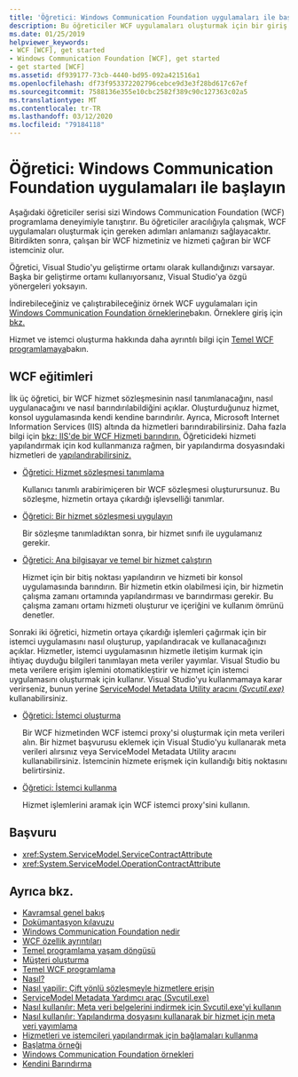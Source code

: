 ```yaml
---
title: 'Öğretici: Windows Communication Foundation uygulamaları ile başlayın'
description: Bu öğreticiler WCF uygulamaları oluşturmak için bir giriş sağlar.
ms.date: 01/25/2019
helpviewer_keywords:
- WCF [WCF], get started
- Windows Communication Foundation [WCF], get started
- get started [WCF]
ms.assetid: df939177-73cb-4440-bd95-092a421516a1
ms.openlocfilehash: df73f953372202796cebce9d3e3f28bd617c67ef
ms.sourcegitcommit: 7588136e355e10cbc2582f389c90c127363c02a5
ms.translationtype: MT
ms.contentlocale: tr-TR
ms.lasthandoff: 03/12/2020
ms.locfileid: "79184118"
---
```

# <a name="tutorial-get-started-with-windows-communication-foundation-applications"></a>Öğretici: Windows Communication Foundation uygulamaları ile başlayın
Aşağıdaki öğreticiler serisi sizi Windows Communication Foundation (WCF) programlama deneyimiyle tanıştırır. Bu öğreticiler aracılığıyla çalışmak, WCF uygulamaları oluşturmak için gereken adımları anlamanızı sağlayacaktır. Bitirdikten sonra, çalışan bir WCF hizmetiniz ve hizmeti çağıran bir WCF istemciniz olur.

Öğretici, Visual Studio'yu geliştirme ortamı olarak kullandığınızı varsayar. Başka bir geliştirme ortamı kullanıyorsanız, Visual Studio'ya özgü yönergeleri yoksayın.

İndirebileceğiniz ve çalıştırabileceğiniz örnek WCF uygulamaları için [Windows Communication Foundation örneklerine](samples/index.md)bakın. Örneklere giriş için [bkz.](samples/getting-started-sample.md)

Hizmet ve istemci oluşturma hakkında daha ayrıntılı bilgi için [Temel WCF programlamaya](basic-wcf-programming.md)bakın.

## <a name="wcf-tutorials"></a>WCF eğitimleri

İlk üç öğretici, bir WCF hizmet sözleşmesinin nasıl tanımlanacağını, nasıl uygulanacağını ve nasıl barındırılabildiğini açıklar. Oluşturduğunuz hizmet, konsol uygulamasında kendi kendine barındırılır. Ayrıca, Microsoft Internet Information Services (IIS) altında da hizmetleri barındırabilirsiniz. Daha fazla bilgi için [bkz: IIS'de bir WCF Hizmeti barındırın.](feature-details/how-to-host-a-wcf-service-in-iis.md) Öğreticideki hizmeti yapılandırmak için kod kullanmanıza rağmen, bir yapılandırma dosyasındaki hizmetleri de [yapılandırabilirsiniz.](configuring-services-using-configuration-files.md)

- [Öğretici: Hizmet sözleşmesi tanımlama](how-to-define-a-wcf-service-contract.md)

    Kullanıcı tanımlı arabirimiçeren bir WCF sözleşmesi oluşturursunuz. Bu sözleşme, hizmetin ortaya çıkardığı işlevselliği tanımlar.

- [Öğretici: Bir hizmet sözleşmesi uygulayın](how-to-implement-a-wcf-contract.md)

    Bir sözleşme tanımladıktan sonra, bir hizmet sınıfı ile uygulamanız gerekir.

- [Öğretici: Ana bilgisayar ve temel bir hizmet çalıştırın](how-to-host-and-run-a-basic-wcf-service.md)

    Hizmet için bir bitiş noktası yapılandırın ve hizmeti bir konsol uygulamasında barındırın. Bir hizmetin etkin olabilmesi için, bir hizmetin çalışma zamanı ortamında yapılandırması ve barındırması gerekir. Bu çalışma zamanı ortamı hizmeti oluşturur ve içeriğini ve kullanım ömrünü denetler.

Sonraki iki öğretici, hizmetin ortaya çıkardığı işlemleri çağırmak için bir istemci uygulamasını nasıl oluşturup, yapılandıracak ve kullanacağınızı açıklar. Hizmetler, istemci uygulamasının hizmetle iletişim kurmak için ihtiyaç duyduğu bilgileri tanımlayan meta veriler yayımlar. Visual Studio bu meta verilere erişim işlemini otomatikleştirir ve hizmet için istemci uygulamasını oluşturmak için kullanır. Visual Studio'yu kullanmamaya karar verirseniz, bunun yerine [ServiceModel Metadata Utility aracını *(Svcutil.exe)*](servicemodel-metadata-utility-tool-svcutil-exe.md) kullanabilirsiniz.

- [Öğretici: İstemci oluşturma](how-to-create-a-wcf-client.md)

    Bir WCF hizmetinden WCF istemci proxy'si oluşturmak için meta verileri alın. Bir hizmet başvurusu eklemek için Visual Studio'yu kullanarak meta verileri alırsınız veya ServiceModel Metadata Utility aracını kullanabilirsiniz. İstemcinin hizmete erişmek için kullandığı bitiş noktasını belirtirsiniz.

- [Öğretici: İstemci kullanma](how-to-use-a-wcf-client.md)

    Hizmet işlemlerini aramak için WCF istemci proxy'sini kullanın.

## <a name="reference"></a>Başvuru

- <xref:System.ServiceModel.ServiceContractAttribute>
- <xref:System.ServiceModel.OperationContractAttribute>

## <a name="see-also"></a>Ayrıca bkz.

- [Kavramsal genel bakış](conceptual-overview.md)
- [Dokümantasyon kılavuzu](guide-to-the-documentation.md)
- [Windows Communication Foundation nedir](whats-wcf.md)
- [WCF özellik ayrıntıları](feature-details/index.md)
- [Temel programlama yaşam döngüsü](basic-programming-lifecycle.md)
- [Müşteri oluşturma](building-clients.md)
- [Temel WCF programlama](basic-wcf-programming.md)
- [Nasıl?](feature-details/how-to-create-a-duplex-contract.md)
- [Nasıl yapilir: Çift yönlü sözleşmeyle hizmetlere erişin](feature-details/how-to-access-services-with-a-duplex-contract.md)
- [ServiceModel Metadata Yardımcı araç (Svcutil.exe)](servicemodel-metadata-utility-tool-svcutil-exe.md)
- [Nasıl kullanılır: Meta veri belgelerini indirmek için Svcutil.exe'yi kullanın](feature-details/how-to-use-svcutil-exe-to-download-metadata-documents.md)
- [Nasıl kullanılır: Yapılandırma dosyasını kullanarak bir hizmet için meta veri yayımlama](feature-details/how-to-publish-metadata-for-a-service-using-a-configuration-file.md)
- [Hizmetleri ve istemcileri yapılandırmak için bağlamaları kullanma](using-bindings-to-configure-services-and-clients.md)
- [Başlatma örneği](samples/getting-started-sample.md)
- [Windows Communication Foundation örnekleri](samples/index.md)
- [Kendini Barındırma](samples/self-host.md)
